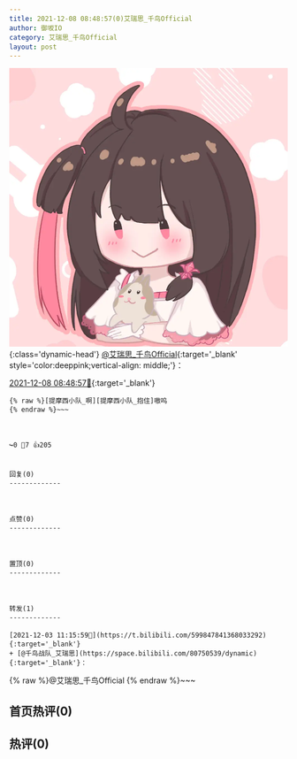 ```yaml
---
title: 2021-12-08 08:48:57(0)艾瑞思_千鸟Official
author: 御坂IO
category: 艾瑞思_千鸟Official
layout: post
---
```


![img](/images/7e08840c56f251de28bdf766b647bd5fe9a5d50a.jpg){:class='dynamic-head'}
[@艾瑞思_千鸟Official](https://space.bilibili.com/1090010845/dynamic){:target='_blank' style='color:deeppink;vertical-align: middle;'}：

[2021-12-08 08:48:57🔗](https://t.bilibili.com/601665377040122154){:target='_blank'}

~~~
{% raw %}[提摩西小队_啊][提摩西小队_抱住]嗷呜
{% endraw %}~~~



↪️0 💬7 👍205


回复(0)
-------------



点赞(0)
-------------



置顶(0)
-------------



转发(1)
-------------

[2021-12-03 11:15:59🔗](https://t.bilibili.com/599847841368033292){:target='_blank'}
+ [@千鸟战队_艾瑞思](https://space.bilibili.com/80750539/dynamic){:target='_blank'}：
~~~
{% raw %}@艾瑞思_千鸟Official
{% endraw %}~~~






首页热评(0)
-------------



热评(0)
-------------



